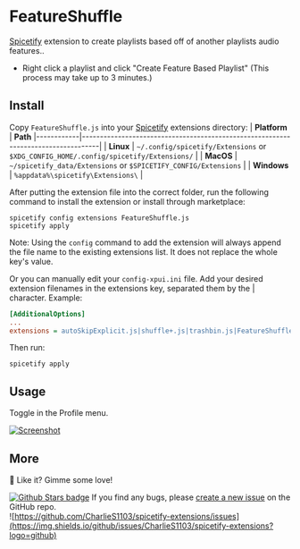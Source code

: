 # FeatureShuffle
[Spicetify](https://github.com/khanhas/spicetify-cli) extension to create playlists based off of another playlists audio features.. 
* Right click a playlist and click "Create Feature Based Playlist" (This process may take up to 3 minutes.)
## Install
Copy `FeatureShuffle.js` into your [Spicetify](https://github.com/khanhas/spicetify-cli) extensions directory:
| **Platform** | **Path** 
|------------|-----------------------------------------------------------------------------------|
| **Linux**      | `~/.config/spicetify/Extensions` or `$XDG_CONFIG_HOME/.config/spicetify/Extensions/` |
| **MacOS**      | `~/spicetify_data/Extensions` or `$SPICETIFY_CONFIG/Extensions`                      |
| **Windows**    | `%appdata%\spicetify\Extensions\`                                              |

After putting the extension file into the correct folder, run the following command to install the extension or install through marketplace:
```
spicetify config extensions FeatureShuffle.js
spicetify apply
```
Note: Using the `config` command to add the extension will always append the file name to the existing extensions list. It does not replace the whole key's value.

  
Or you can manually edit your `config-xpui.ini` file. Add your desired extension filenames in the extensions key, separated them by the | character.
Example:
```ini
[AdditionalOptions]
...
extensions = autoSkipExplicit.js|shuffle+.js|trashbin.js|FeatureShuffle.js
```

Then run:

  
```
spicetify apply
```
## Usage
Toggle in the Profile menu.

[![Screenshot](screenshot.png)](https://raw.githubusercontent.com/CharlieS1103/spicetify-extensions/main/FeatureShuffle/FeatureShuffle.png)

## More
🌟 Like it? Gimme some love!    
    
  
[![Github Stars badge](https://img.shields.io/github/stars/CharlieS1103/spicetify-extensions?logo=github&style=social)](https://github.com/CharlieS1103/spicetify-extensions/)
If you find any bugs, please [create a new issue](https://github.com/CharlieS1103/spicetify-extensions/issues/new/choose) on the GitHub repo.    
![https://github.com/CharlieS1103/spicetify-extensions/issues](https://img.shields.io/github/issues/CharlieS1103/spicetify-extensions?logo=github)
